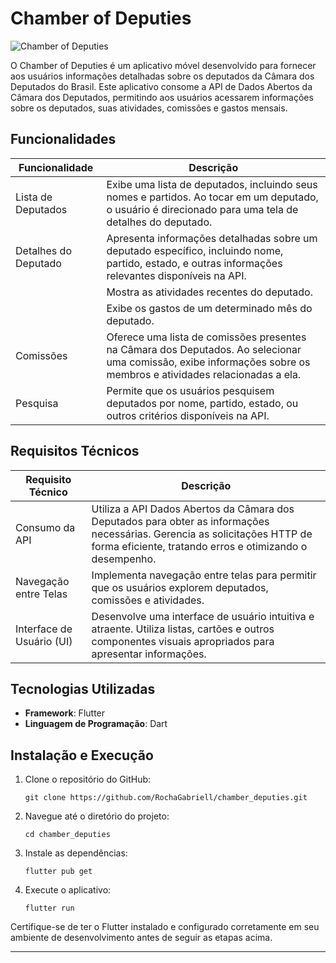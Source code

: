 # Chamber of Deputies

![Chamber of Deputies](app.png)

O Chamber of Deputies é um aplicativo móvel desenvolvido para fornecer aos usuários informações detalhadas sobre os deputados da Câmara dos Deputados do Brasil. Este aplicativo consome a API de Dados Abertos da Câmara dos Deputados, permitindo aos usuários acessarem informações sobre os deputados, suas atividades, comissões e gastos mensais.

## Funcionalidades

| Funcionalidade           | Descrição                                                                                                                                                                  |
|--------------------------|----------------------------------------------------------------------------------------------------------------------------------------------------------------------------|
| Lista de Deputados       | Exibe uma lista de deputados, incluindo seus nomes e partidos. Ao tocar em um deputado, o usuário é direcionado para uma tela de detalhes do deputado.                |
| Detalhes do Deputado     | Apresenta informações detalhadas sobre um deputado específico, incluindo nome, partido, estado, e outras informações relevantes disponíveis na API.                       |
|                          | Mostra as atividades recentes do deputado.                                                                                                                                |
|                          | Exibe os gastos de um determinado mês do deputado.                                                                                                                        |
| Comissões                | Oferece uma lista de comissões presentes na Câmara dos Deputados. Ao selecionar uma comissão, exibe informações sobre os membros e atividades relacionadas a ela.       |
| Pesquisa                 | Permite que os usuários pesquisem deputados por nome, partido, estado, ou outros critérios disponíveis na API.                                                              |

## Requisitos Técnicos

| Requisito Técnico        | Descrição                                                                                                                                                                                                                                                                                             |
|--------------------------|-------------------------------------------------------------------------------------------------------------------------------------------------------------------------------------------------------------------------------------------------------------------------------------------------------|
| Consumo da API           | Utiliza a API Dados Abertos da Câmara dos Deputados para obter as informações necessárias. Gerencia as solicitações HTTP de forma eficiente, tratando erros e otimizando o desempenho.                                                                                                            |
| Navegação entre Telas    | Implementa navegação entre telas para permitir que os usuários explorem deputados, comissões e atividades.                                                                                                                                                                                            |
| Interface de Usuário (UI)| Desenvolve uma interface de usuário intuitiva e atraente. Utiliza listas, cartões e outros componentes visuais apropriados para apresentar informações.                                                                                                                                           |


## Tecnologias Utilizadas

- **Framework**: Flutter
- **Linguagem de Programação**: Dart

## Instalação e Execução

1. Clone o repositório do GitHub:
    ```
    git clone https://github.com/RochaGabriell/chamber_deputies.git
    ```
2. Navegue até o diretório do projeto:
    ```
    cd chamber_deputies
    ```
3. Instale as dependências:
    ```
    flutter pub get
    ```
4. Execute o aplicativo:
    ```
    flutter run
    ```

Certifique-se de ter o Flutter instalado e configurado corretamente em seu ambiente de desenvolvimento antes de seguir as etapas acima.

--- 